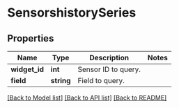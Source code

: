 # SensorshistorySeries

## Properties
Name | Type | Description | Notes
------------ | ------------- | ------------- | -------------
**widget_id** | **int** | Sensor ID to query. | 
**field** | **string** | Field to query. | 

[[Back to Model list]](../README.md#documentation-for-models) [[Back to API list]](../README.md#documentation-for-api-endpoints) [[Back to README]](../README.md)


